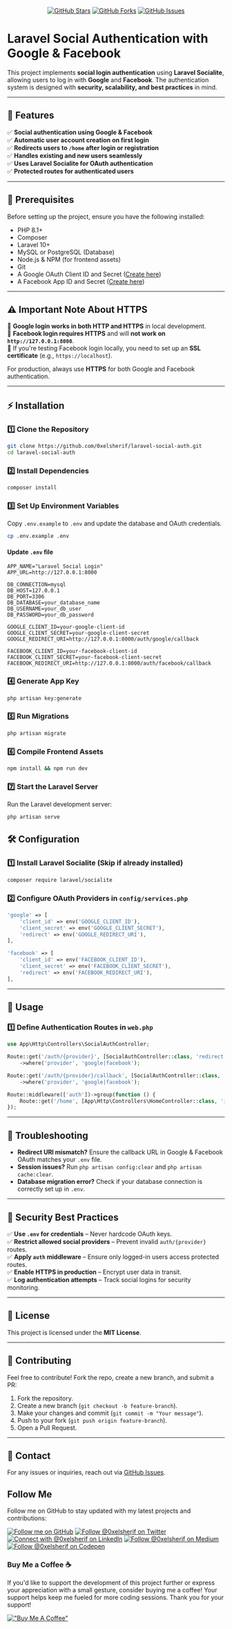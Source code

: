 <p align="center">
<a href="https://github.com/0xelsherif/laravel-social-auth/"><img src="https://img.shields.io/github/stars/0xelsherif/laravel-social-auth.svg?style=social&label=Star" alt="GitHub Stars"></a>
<a href="https://github.com/0xelsherif/laravel-social-auth/"><img src="https://img.shields.io/github/forks/0xelsherif/laravel-social-auth.svg?style=social&label=Fork" alt="GitHub Forks"></a>
<a href="https://github.com/0xelsherif/laravel-social-auth/issues"><img src="https://img.shields.io/github/issues/0xelsherif/laravel-social-auth?style=social&logo=github" alt="GitHub Issues"></a>

</p>

# Laravel Social Authentication with Google & Facebook

This project implements **social login authentication** using **Laravel Socialite**, allowing users to log in with **Google** and **Facebook**. The authentication system is designed with **security, scalability, and best practices** in mind.

---

## 🚀 Features

✅ **Social authentication using Google & Facebook**  
✅ **Automatic user account creation on first login**  
✅ **Redirects users to `/home` after login or registration**  
✅ **Handles existing and new users seamlessly**  
✅ **Uses Laravel Socialite for OAuth authentication**  
✅ **Protected routes for authenticated users**

---

## 📌 Prerequisites

Before setting up the project, ensure you have the following installed:

- PHP 8.1+
- Composer
- Laravel 10+
- MySQL or PostgreSQL (Database)
- Node.js & NPM (for frontend assets)
- Git
- A Google OAuth Client ID and Secret ([Create here](https://console.cloud.google.com/))
- A Facebook App ID and Secret ([Create here](https://developers.facebook.com/))

---

## ⚠️ Important Note About HTTPS

🔹 **Google login works in both HTTP and HTTPS** in local development.  
🔹 **Facebook login requires HTTPS** and will **not work on `http://127.0.0.1:8000`**.  
🔹 If you're testing Facebook login locally, you need to set up an **SSL certificate** (e.g., `https://localhost`).

For production, always use **HTTPS** for both Google and Facebook authentication.

---

## ⚡ Installation

### 1️⃣ Clone the Repository

```bash
git clone https://github.com/0xelsherif/laravel-social-auth.git
cd laravel-social-auth
```

### 2️⃣ Install Dependencies

```bash
composer install
```

### 3️⃣ Set Up Environment Variables

Copy `.env.example` to `.env` and update the database and OAuth credentials.

```bash
cp .env.example .env
```

#### **Update `.env` file**

```env
APP_NAME="Laravel Social Login"
APP_URL=http://127.0.0.1:8000

DB_CONNECTION=mysql
DB_HOST=127.0.0.1
DB_PORT=3306
DB_DATABASE=your_database_name
DB_USERNAME=your_db_user
DB_PASSWORD=your_db_password

GOOGLE_CLIENT_ID=your-google-client-id
GOOGLE_CLIENT_SECRET=your-google-client-secret
GOOGLE_REDIRECT_URI=http://127.0.0.1:8000/auth/google/callback

FACEBOOK_CLIENT_ID=your-facebook-client-id
FACEBOOK_CLIENT_SECRET=your-facebook-client-secret
FACEBOOK_REDIRECT_URI=http://127.0.0.1:8000/auth/facebook/callback
```

### 4️⃣ Generate App Key

```bash
php artisan key:generate
```

### 5️⃣ Run Migrations

```bash
php artisan migrate
```

### 6️⃣ Compile Frontend Assets

```bash
npm install && npm run dev
```

### 7️⃣ Start the Laravel Server

Run the Laravel development server:

```bash
php artisan serve
```

## 🛠️ Configuration

### 1️⃣ Install Laravel Socialite (Skip if already installed)

```bash
composer require laravel/socialite
```

### 2️⃣ Configure OAuth Providers in `config/services.php`

```php
'google' => [
    'client_id' => env('GOOGLE_CLIENT_ID'),
    'client_secret' => env('GOOGLE_CLIENT_SECRET'),
    'redirect' => env('GOOGLE_REDIRECT_URI'),
],

'facebook' => [
    'client_id' => env('FACEBOOK_CLIENT_ID'),
    'client_secret' => env('FACEBOOK_CLIENT_SECRET'),
    'redirect' => env('FACEBOOK_REDIRECT_URI'),
],
```

---

## 🚦 Usage

### 1️⃣ Define Authentication Routes in `web.php`

```php
use App\Http\Controllers\SocialAuthController;

Route::get('/auth/{provider}', [SocialAuthController::class, 'redirect'])
    ->where('provider', 'google|facebook');

Route::get('/auth/{provider}/callback', [SocialAuthController::class, 'callback'])
    ->where('provider', 'google|facebook');

Route::middleware(['auth'])->group(function () {
    Route::get('/home', [App\Http\Controllers\HomeController::class, 'index'])->name('home');
});
```

---

## 🔧 Troubleshooting

- **Redirect URI mismatch?** Ensure the callback URL in Google & Facebook OAuth matches your `.env` file.
- **Session issues?** Run `php artisan config:clear` and `php artisan cache:clear`.
- **Database migration error?** Check if your database connection is correctly set up in `.env`.

---

## 🔐 Security Best Practices

✅ **Use `.env` for credentials** – Never hardcode OAuth keys.  
✅ **Restrict allowed social providers** – Prevent invalid `auth/{provider}` routes.  
✅ **Apply `auth` middleware** – Ensure only logged-in users access protected routes.  
✅ **Enable HTTPS in production** – Encrypt user data in transit.  
✅ **Log authentication attempts** – Track social logins for security monitoring.

---

## 📜 License

This project is licensed under the **MIT License**.

---

## 💬 Contributing

Feel free to contribute! Fork the repo, create a new branch, and submit a PR:

1. Fork the repository.
2. Create a new branch (`git checkout -b feature-branch`).
3. Make your changes and commit (`git commit -m "Your message"`).
4. Push to your fork (`git push origin feature-branch`).
5. Open a Pull Request.

---

## 📩 Contact

For any issues or inquiries, reach out via [GitHub Issues](https://github.com/0xelsherif/laravel-social-auth/issues).

## Follow Me

Follow me on GitHub to stay updated with my latest projects and contributions:

[![Follow me on GitHub](https://img.shields.io/github/followers/0xelsherif?label=Follow&style=social)](https://github.com/0xelsherif)
<a href="https://twitter.com/intent/follow?screen_name=0xelsherif"><img alt="Follow @0xelsherif on Twitter" src="https://img.shields.io/twitter/follow/0xelsherif"></a>
[![Connect with @0xelsherif on LinkedIn](https://img.shields.io/badge/LinkedIn--blue?style=social&logo=linkedin)](https://www.linkedin.com/in/0xelsherif)
[![Follow @0xelsherif on Medium](https://img.shields.io/badge/Medium--black?style=social&logo=medium)](https://medium.com/@0xelsherif)
[![Follow @0xelsherif on Codepen](https://img.shields.io/badge/Codepen--black?style=social&logo=codepen)](https://codepen.io/0xelsherif)

### Buy Me a Coffee ☕

If you'd like to support the development of this project further or express your appreciation with a small gesture, consider buying me a coffee! Your support helps keep me fueled for more coding sessions. Thank you for your support! 

[!["Buy Me A Coffee"](https://www.buymeacoffee.com/assets/img/custom_images/orange_img.png)](https://www.buymeacoffee.com/0xelsherif)
